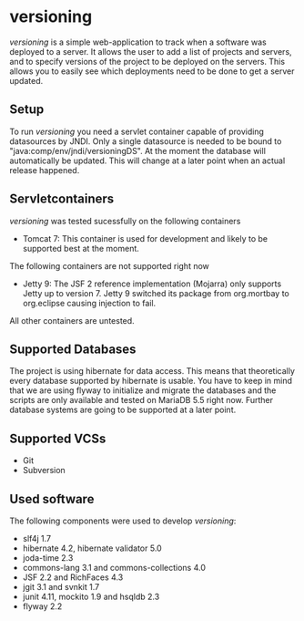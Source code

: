 versioning
==========

*versioning* is a simple web-application to track when a software was deployed
to a server. It allows the user to add a list of projects and servers, and to
specify versions of the project to be deployed on the servers. This allows you
to easily see which deployments need to be done to get a server updated.

Setup
-----

To run *versioning* you need a servlet container capable of providing datasources
by JNDI. Only a single datasource is needed to be bound to
"java:comp/env/jndi/versioningDS". At the moment the database will automatically
be updated. This will change at a later point when an actual release happened.

Servletcontainers
-----------------

*versioning* was tested sucessfully on the following containers

* Tomcat 7: This container is used for development and likely to be supported
  best at the moment.

The following containers are not supported right now

* Jetty 9: The JSF 2 reference implementation (Mojarra) only supports Jetty up
  to version 7. Jetty 9 switched its package from org.mortbay to org.eclipse
  causing injection to fail.

All other containers are untested.

Supported Databases
-------------------

The project is using hibernate for data access. This means that theoretically
every database supported by hibernate is usable. You have to keep in mind that
we are using flyway to initialize and migrate the databases and the scripts are
only available and tested on MariaDB 5.5 right now. Further database systems
are going to be supported at a later point.

Supported VCSs
--------------

* Git
* Subversion

Used software
-------------

The following components were used to develop *versioning*:

* slf4j 1.7
* hibernate 4.2, hibernate validator 5.0
* joda-time 2.3
* commons-lang 3.1 and commons-collections 4.0
* JSF 2.2 and RichFaces 4.3
* jgit 3.1 and svnkit 1.7
* junit 4.11, mockito 1.9 and hsqldb 2.3
* flyway 2.2
